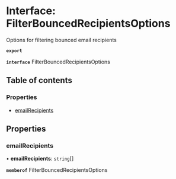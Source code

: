 # Interface: FilterBouncedRecipientsOptions

Options for filtering bounced email recipients

**`export`**

**`interface`** FilterBouncedRecipientsOptions

## Table of contents

### Properties

- [emailRecipients](FilterBouncedRecipientsOptions.md#emailrecipients)

## Properties

### emailRecipients

• **emailRecipients**: `string`[]

**`memberof`** FilterBouncedRecipientsOptions
